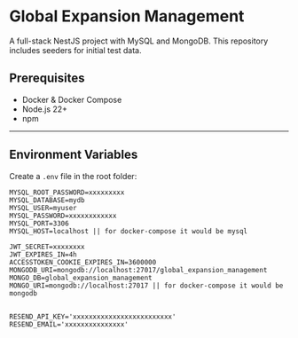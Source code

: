 # Global Expansion Management

A full-stack NestJS project with MySQL and MongoDB. This repository includes seeders for initial test data.

## Prerequisites

- Docker & Docker Compose
- Node.js 22+
- npm

---

## Environment Variables

Create a `.env` file in the root folder:

```env
MYSQL_ROOT_PASSWORD=xxxxxxxxx
MYSQL_DATABASE=mydb
MYSQL_USER=myuser
MYSQL_PASSWORD=xxxxxxxxxxxx
MYSQL_PORT=3306
MYSQL_HOST=localhost || for docker-compose it would be mysql

JWT_SECRET=xxxxxxxx
JWT_EXPIRES_IN=4h
ACCESSTOKEN_COOKIE_EXPIRES_IN=3600000
MONGODB_URI=mongodb://localhost:27017/global_expansion_management
MONGO_DB=global_expansion_management
MONGO_URI=mongodb://localhost:27017 || for docker-compose it would be mongodb


RESEND_API_KEY='xxxxxxxxxxxxxxxxxxxxxxxxx'
RESEND_EMAIL='xxxxxxxxxxxxxxx'
```
